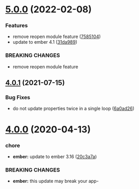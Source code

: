 # [5.0.0](https://github.com/BBVAEngineering/ember-cli-awesome-resolver/compare/v4.0.1...v5.0.0) (2022-02-08)


### Features

* remove reopen module feature ([7585104](https://github.com/BBVAEngineering/ember-cli-awesome-resolver/commit/75851044405a7ab262d14ab765f019ac8276ecdf))
* update to ember 4.1 ([31da989](https://github.com/BBVAEngineering/ember-cli-awesome-resolver/commit/31da989cec9633e557b58e194d06761d81335f13))


### BREAKING CHANGES

* remove reopen module feature

## [4.0.1](https://github.com/BBVAEngineering/ember-cli-awesome-resolver/compare/v4.0.0...v4.0.1) (2021-07-15)

### Bug Fixes

- do not update properties twice in a single loop ([6a0ad26](https://github.com/BBVAEngineering/ember-cli-awesome-resolver/commit/6a0ad263a728deb85f875873d37d5789903dc97f))

# [4.0.0](https://github.com/BBVAEngineering/ember-cli-awesome-resolver/compare/v3.1.0...v4.0.0) (2020-04-13)

### chore

- **ember:** update to ember 3.16 ([20c3a7a](https://github.com/BBVAEngineering/ember-cli-awesome-resolver/commit/20c3a7a7bd820bf095cf7f999bb7f20ecf078909))

### BREAKING CHANGES

- **ember:** this update may break your app-
